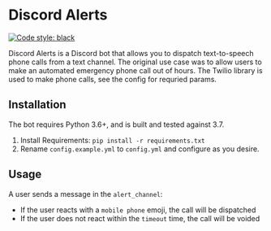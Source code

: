 # Discord Alerts

[![Code style: black](https://img.shields.io/badge/code%20style-black-000000.svg)](https://github.com/psf/black)

Discord Alerts is a Discord bot that allows you to dispatch text-to-speech phone calls from a text channel.
The original use case was to allow users to make an automated emergency phone call out of hours.
The Twilio library is used to make phone calls, see the config for requried params.

## Installation
The bot requires Python 3.6+, and is built and tested against 3.7.

1. Install Requirements: `pip install -r requirements.txt`
2. Rename `config.example.yml` to `config.yml` and configure as you desire.

## Usage
A user sends a message in the `alert_channel`:
- If the user reacts with a `mobile phone` emoji, the call will be dispatched
- If the user does not react within the `timeout` time, the call will be voided